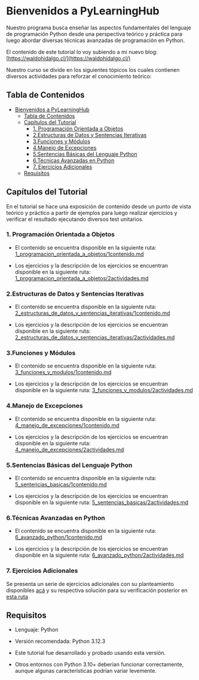 # Bienvenidos a PyLearningHub

Nuestro programa busca enseñar las aspectos fundamentales del lenguaje de programación Python desde una perspectiva teórico y práctica para luego abordar diversas técnicas avanzadas de programación en Python.

El contenido de este tutorial lo voy subiendo a mi nuevo blog: [https://waldohidalgo.cl/](https://waldohidalgo.cl/)

Nuestro curso se divide en los siguientes tópicos los cuales contienen diversos actividades para reforzar el conocimiento teórico:

## Tabla de Contenidos

- [Bienvenidos a PyLearningHub](#bienvenidos-a-pylearninghub)
  - [Tabla de Contenidos](#tabla-de-contenidos)
  - [Capítulos del Tutorial](#capítulos-del-tutorial)
    - [1. Programación Orientada a Objetos](#1-programación-orientada-a-objetos)
    - [2.Estructuras de Datos y Sentencias Iterativas](#2estructuras-de-datos-y-sentencias-iterativas)
    - [3.Funciones y Módulos](#3funciones-y-módulos)
    - [4.Manejo de Excepciones](#4manejo-de-excepciones)
    - [5.Sentencias Básicas del Lenguaje Python](#5sentencias-básicas-del-lenguaje-python)
    - [6.Técnicas Avanzadas en Python](#6técnicas-avanzadas-en-python)
    - [7. Ejercicios Adicionales](#7-ejercicios-adicionales)
  - [Requisitos](#requisitos)

## Capítulos del Tutorial

En el tutorial se hace una exposición de contenido desde un punto de vista teórico y práctico a partir de ejemplos para luego realizar ejercicios y verificar el resultado ejecutando diversos test unitarios.

### 1. Programación Orientada a Objetos

- El contenido se encuentra disponible en la siguiente ruta: [1_programacion_orientada_a_objetos/1contenido.md](./1_programacion_orientada_a_objetos/1contenido.md)

- Los ejercicios y la descripción de los ejercicios se encuentran disponible en la siguiente ruta: [1_programacion_orientada_a_objetos/2actividades.md](./1_programacion_orientada_a_objetos/2actividades.md)

### 2.Estructuras de Datos y Sentencias Iterativas

- El contenido se encuentra disponible en la siguiente ruta: [2_estructuras_de_datos_y_sentencias_iterativas/1contenido.md](./2_estructuras_de_datos_y_sentencias_iterativas/1contenido.md)

- Los ejercicios y la descripción de los ejercicios se encuentran disponible en la siguiente ruta: [2_estructuras_de_datos_y_sentencias_iterativas/2actividades.md](./2_estructuras_de_datos_y_sentencias_iterativas/2actividades.md)

### 3.Funciones y Módulos

- El contenido se encuentra disponible en la siguiente ruta: [3_funciones_y_modulos/1contenido.md](./3_funciones_y_modulos/1contenido.md)

- Los ejercicios y la descripción de los ejercicios se encuentran disponible en la siguiente ruta: [3_funciones_y_modulos/2actividades.md](./3_funciones_y_modulos/2actividades.md)

### 4.Manejo de Excepciones

- El contenido se encuentra disponible en la siguiente ruta: [4_manejo_de_excepciones/1contenido.md](./4_manejo_de_excepciones/1contenido.md)

- Los ejercicios y la descripción de los ejercicios se encuentran disponible en la siguiente ruta: [4_manejo_de_excepciones/2actividades.md](./4_manejo_de_excepciones/2actividades.md)

### 5.Sentencias Básicas del Lenguaje Python

- El contenido se encuentra disponible en la siguiente ruta: [5_sentencias_basicas/1contenido.md](./5_sentencias_basicas/1contenido.md)

- Los ejercicios y la descripción de los ejercicios se encuentran disponible en la siguiente ruta: [5_sentencias_basicas/2actividades.md](./5_sentencias_basicas/2actividades.md)

### 6.Técnicas Avanzadas en Python

- El contenido se encuentra disponible en la siguiente ruta: [6_avanzado_python/1contenido.md](./6_avanzado_python/1contenido.md)

- Los ejercicios y la descripción de los ejercicios se encuentran disponible en la siguiente ruta: [6_avanzado_python/2actividades.md](./6_avanzado_python/2actividades.md)

### 7. Ejercicios Adicionales

Se presenta un serie de ejercicios adicionales con su planteamiento disponibles [acá](./ejercicios_adicionales/contenido.md) y su respectiva solución para su verificación posterior en [esta ruta](./ejercicios_adicionales/soluciones/)

## Requisitos

- Lenguaje: Python

- Versión recomendada: Python 3.12.3

- Este tutorial fue desarrollado y probado usando esta versión.

- Otros entornos con Python 3.10+ deberían funcionar correctamente, aunque algunas características podrían variar levemente.
